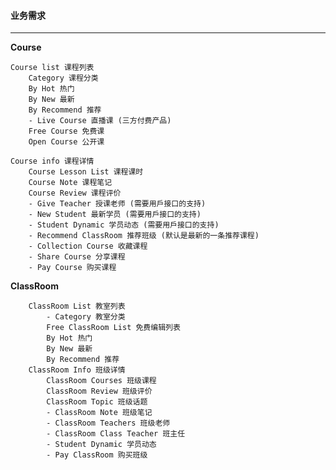 
#### 业务需求

***

**Course**

    Course list 课程列表
        Category 课程分类
        By Hot 热门
        By New 最新
        By Recommend 推荐
        - Live Course 直播课 (三方付费产品)
        Free Course 免费课
        Open Course 公开课
        
    Course info 课程详情
        Course Lesson List 课程课时
        Course Note 课程笔记
        Course Review 课程评价
        - Give Teacher 授课老师 (需要用戶接口的支持)
        - New Student 最新学员 (需要用戶接口的支持)
        - Student Dynamic 学员动态 (需要用戶接口的支持)
        - Recommend ClassRoom 推荐班级 (默认是最新的一条推荐课程)
        - Collection Course 收藏课程
        - Share Course 分享课程
        - Pay Course 购买课程

**ClassRoom**

        ClassRoom List 教室列表
            - Category 教室分类
            Free ClassRoom List 免费编辑列表
            By Hot 热门
            By New 最新
            By Recommend 推荐
        ClassRoom Info 班级详情
            ClassRoom Courses 班级课程
            ClassRoom Review 班级评价
            ClassRoom Topic 班级话题
            - ClassRoom Note 班级笔记
            - ClassRoom Teachers 班级老师
            - ClassRoom Class Teacher 班主任
            - Student Dynamic 学员动态
            - Pay ClassRoom 购买班级